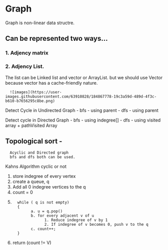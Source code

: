 # Graph
Graph is non-linear data structre. 

## Can be represented two ways...
### 1. Adjency matrix
### 2. Adjency List.

The list can be Linked list and vector or ArrayList. but we should use Vector because vector has a cache-friendly nature.
      
      ![images](https://user-images.githubusercontent.com/63910828/184867778-19c3a59d-489d-4f3c-b610-b7656295c8be.png)

Detect Cycle in Undirected Graph
      - bfs - using parent
      - dfs - using parent

Detect cycle in Directed Graph
      - bfs - using indegree[]
      - dfs - using visited array + pathVisited Array

## Topological sort - 
      Acyclic and Directed graph
      bfs and dfs both can be used.
      
Kahns Algorithm cyclic or not
1. store indegree of every vertex
2. create a queue, q
3. Add all 0 indegree vertices to the q
4. count = 0
5.       while ( q is not empty)
         {
               a. u = q.pop()
               b. for every adjacent v of u
                     1. Reduce indegree of v by 1
                     2. If indegree of v becomes 0, push v to the q
               c. count++;
         }
6. return (count != V)


      
